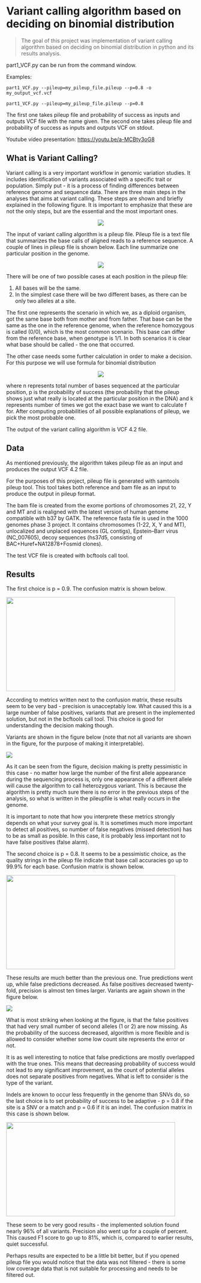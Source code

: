 # Variant calling algorithm based on deciding on binomial distribution

> The goal of this project was implementation of variant calling algorithm based on deciding on binomial distribution in python and its results analysis. 

part1_VCF.py can be run from the command window.

Examples:

    part1_VCF.py --pileup=my_pileup_file.pileup --p=0.8 -o my_output_vcf.vcf
    
    part1_VCF.py --pileup=my_pileup_file.pileup --p=0.8
    
The first one takes pileup file and probability of success as inputs and outputs VCF file with the name given.
The second one takes pileup file and probability of success as inputs and outputs VCF on stdout.

Youtube video presentation: https://youtu.be/a-MCBty3oG8

## What is Variant Calling?

<p> Variant calling is a very important workflow in genomic variation studies. It includes identification of variants associated with a specific trait or population. Simply put - it is a process of finding differences between reference genome and sequence data. There are three main steps in the analyses that aims at variant calling. These steps are shown and briefly explained in the following figure. It is important to emphasize that these are not the only steps, but are the essential and the most important ones. </p>


<p align="center">
  <img src="images/intro_diag.png">
</p>

The input of variant calling algorithm is a pileup file. Pileup file is a text file that summarizes the base calls of aligned reads to a reference sequence. A couple of lines in pileup file is shown below. Each line summarize one particular position in the genome. 


<p align="center">
  <img src="images/pileup_lines.png">
</p>

There will be one of two possible cases at each position in the pileup file:
  1. All bases will be the same.
  2. In the simplest case there will be two different bases, as there can be only two alleles at a site. 

The first one represents the scenario in which we, as a diploid organism, got the same base both from mother and from father. That base can be the same as the one in the reference genome, when the reference homozygous is called (0/0), which is the most common scenario. This base can differ from the reference base, when genotype is 1/1. In both scenarios it is clear what base should be called - the one that occurred. 


The other case needs some further calculation in order to make a decision. For this purpose we will use formula for binomial distribution 

<p align="center">
  <img src="https://render.githubusercontent.com/render/math?math=f=\binom{n}{k}p^{k}(1-p)^{n-k}" \Large>
</p>

where n represents total number of bases sequenced at the particular position, p is the probability of success (the probability that the pileup shows just what really is located at the particular position in the DNA) and k represents number of times we got the exact base we want to calculate f for.
After computing probabilities of all possible explanations of pileup, we pick the most probable one.

The output of the variant calling algorithm is VCF 4.2 file.

## Data

As mentioned previously, the algorithm takes pileup file as an input and produces the output VCF 4.2 file. 

For the purposes of this project, pileup file is generated with samtools pileup tool. This tool takes both reference and bam file as an input to produce the output in pileup format. 

The bam file is created from the exome portions of chromosomes 21, 22, Y and MT and is realigned with the latest version of human genome compatible with b37 by GATK. The reference fasta file is used in the 1000 genomes phase 3 project. It contains chromosomes (1-22, X, Y and MT), unlocalized and unplaced sequences (GL contigs), Epstein–Barr virus (NC_007605), decoy sequences (hs37d5, consisting of BAC+Huref+NA12878+Fosmid clones).

The test VCF file is created with bcftools call tool.

## Results

The first choice is p = 0.9. The confusion matrix is shown below. 

<p align="left">
  <img src="images/Confusion_matrix_09.png" height = 250 width = 450>
</p>

According to metrics written next to the confusion matrix, these results seem to be very bad - precision is unacceptably low. What caused this is a large number of false positives, variants that are present in the implemented solution, but not in the bcftools call tool. This choice is good for understanding the decision making though. 

Variants are shown in the figure below (note that not all variants are shown in the figure, for the purpose of making it interpretable).

<p align="left">
  <img src="images/variantsplotp09.png">
</p>

As it can be seen from the figure, decision making is pretty pessimistic in this case - no matter how large the number of the first allele appearance during the sequencing process is, only one appearance of a different allele will cause the algorithm to call heterozygous variant. This is because the algorithm is pretty much sure there is no error in the previous steps of the analysis, so what is written in the pileupfile is what really occurs in the genome.

It is important to note that how you interprete these metrics strongly depends on what your survey goal is. It is sometimes much more important to detect all positives, so number of false negatives (missed detection) has to be as small as posible. In this case, it is probably less important not to have false positives (false alarm).

The second choice is p = 0.8. It seems to be a pessimistic choice, as the quality strings in the pileup file indicate that base call accuracies go up to 99.9% for each base. Confusion matrix is shown below. 

<p align="left">
  <img src="images/Conf_matrix_p08.png" height = 250 width = 450>
</p>

These results are much better than the previous one. True predictions went up, while false predictions decreased. As false positives decreased twenty-fold, precision is almost ten times larger. Variants are again shown in the figure below.

<p align="left">
  <img src="images/variantsplotp08.png">
</p>

What is most striking when looking at the figure, is that the false positives that had very small number of second alleles (1 or 2) are now missing. As the probability of the success decreased, algorithm is more flexible and is allowed to consider whether some low count site represents the error or not. 

It is as well interesting to notice that false predictions are mostly overlapped with the true ones. This means that decreasing probability of success would not lead to any significant improvement, as the count of potential alleles does not separate positives from negatives. What is left to consider is the type of the variant. 

Indels are known to occur less frequently in the genome than SNVs do, so the last choice is to set probability of success to be adaptive - p = 0.8 if the site is a SNV or a match and p = 0.6 if it is an indel. The confusion matrix in this case is shown below. 

<p align="left">
  <img src="images/Conf_matrix_adaptive.png" height = 250 width = 450>
</p>

These seem to be very good results - the implemented solution found nearly 96% of all variants. Precision also went up for a couple of percent. This caused F1 score to go up to 81%, which is, compared to earlier results, quiet successful. 

Perhaps results are expected to be a little bit better, but if you opened pileup file you would notice that the data was not filtered - there is some low coverage data that is not suitable for processing and needs to be filtered out.






 

